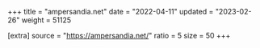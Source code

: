 +++
title = "ampersandia.net"
date = "2022-04-11"
updated = "2023-02-26"
weight = 51125

[extra]
source = "https://ampersandia.net/"
ratio = 5
size = 50
+++
